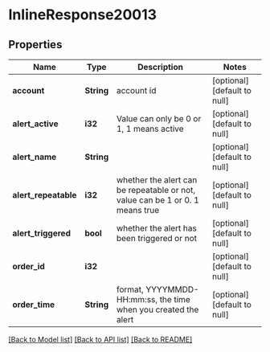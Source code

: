 # InlineResponse20013

## Properties
Name | Type | Description | Notes
------------ | ------------- | ------------- | -------------
**account** | **String** | account id | [optional] [default to null]
**alert_active** | **i32** | Value can only be 0 or 1, 1 means active | [optional] [default to null]
**alert_name** | **String** |  | [optional] [default to null]
**alert_repeatable** | **i32** | whether the alert can be repeatable or not, value can be 1 or 0. 1 means true | [optional] [default to null]
**alert_triggered** | **bool** | whether the alert has been triggered or not | [optional] [default to null]
**order_id** | **i32** |  | [optional] [default to null]
**order_time** | **String** | format, YYYYMMDD-HH:mm:ss, the time when you created the alert  | [optional] [default to null]

[[Back to Model list]](../README.md#documentation-for-models) [[Back to API list]](../README.md#documentation-for-api-endpoints) [[Back to README]](../README.md)


